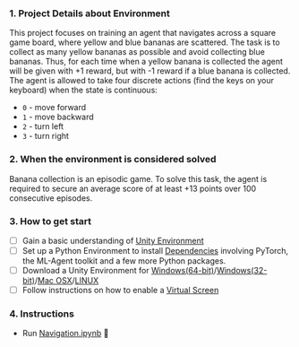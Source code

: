 ### 1. Project Details about Environment
This project focuses on training an agent that navigates across a square game board, where yellow and blue bananas are scattered. The task is to collect as many yellow bananas as possible and avoid collecting blue bananas. Thus, for each time when a yellow banana is collected the agent will be given with +1 reward, but with -1 reward if a blue banana is collected. The agent is allowed to take four discrete actions (find the keys on your keyboard) when the state is continuous:
- `0` - move forward
- `1` - move backward
- `2` - turn left
- `3` - turn right
### 2. When the environment is considered solved
Banana collection is an episodic game. To solve this task, the agent is required to secure an average score of at least +13 points over 100 consecutive episodes.
### 3. How to get start
- [ ] Gain a basic understanding of [Unity Environment](https://github.com/Unity-Technologies/ml-agents/blob/master/docs/Learning-Environment-Examples.md#banana-collector)
- [ ] Set up a Python Environment to install [Dependencies](https://github.com/udacity/deep-reinforcement-learning#dependencies) involving PyTorch, the ML-Agent toolkit and a few more Python packages.
- [ ] Download a Unity Environment for [Windows(64-bit)](https://classroom.udacity.com/nanodegrees/nd893/parts/6b0c03a7-6667-4fcf-a9ed-dd41a2f76485/modules/e7499d4f-24f9-42ec-9864-23adcfa4e241/lessons/69bd42c6-b70e-4866-9764-9bfa8c03cdea/concepts/319dc918-bd2c-4d3b-80a5-063bb5f1905a)/[Windows(32-bit)](https://s3-us-west-1.amazonaws.com/udacity-drlnd/P1/Banana/Banana_Windows_x86.zip)/[Mac OSX](https://s3-us-west-1.amazonaws.com/udacity-drlnd/P1/Banana/Banana.app.zip)/[LINUX](https://classroom.udacity.com/nanodegrees/nd893/parts/6b0c03a7-6667-4fcf-a9ed-dd41a2f76485/modules/e7499d4f-24f9-42ec-9864-23adcfa4e241/lessons/69bd42c6-b70e-4866-9764-9bfa8c03cdea/concepts/319dc918-bd2c-4d3b-80a5-063bb5f1905a)
- [ ] Follow instructions on how to enable a [Virtual Screen](https://github.com/Unity-Technologies/ml-agents/blob/master/docs/Training-on-Amazon-Web-Service.md)
### 4. Instructions
- Run [Navigation.ipynb](/Navigation.ipynd) :peach:
